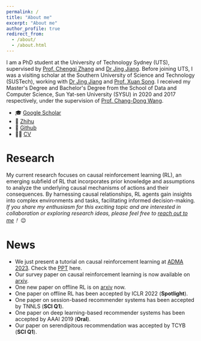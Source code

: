 ```yaml
---
permalink: /
title: "About me"
excerpt: "About me"
author_profile: true
redirect_from: 
  - /about/
  - /about.html
---
```


I am a PhD student at the University of Technology Sydney (UTS), supervised by [Prof. Chengqi Zhang](https://www.uts.edu.au/staff/chengqi.zhang) and [Dr Jing Jiang](https://www.uts.edu.au/staff/jing.jiang). Before joining UTS, I was a visiting scholar at the Southern University of Science and Technology (SUSTech), working with [Dr Jing Jiang](https://www.uts.edu.au/staff/jing.jiang) and [Prof. Xuan Song](https://www.sustech.edu.cn/zh/songxuan.html). I received my Master's Degree and Bachelor's Degree from the School of Data and Computer Science, Sun Yat-sen University (SYSU) in 2020 and 2017 respectively, under the supervision of [Prof. Chang-Dong Wang](http://www.scholat.com/changdongwang.cn). 

- 🎓 [Google Scholar](https://scholar.google.com.au/citations?user=e8D8_NwAAAAJ)
- 📘 [Zhihu](https://www.zhihu.com/people/Zhi-Hong.Deng)
- 🌵 [Github](https://github.com/familyld)
- 👨‍🎓 [CV](http://2wildkids.com/files/CV_ZhihongDeng.pdf)

Research
========

My current research focuses on causal reinforcement learning (RL),  an emerging subfield of RL that incorporates prior knowledge and assumptions to analyze the underlying causal mechanisms of actions and their consequences. By harnessing causal relationships, RL agents gain insights into complex environments and tasks, facilitating informed decision-making. *If you share my enthusiasm for this exciting topic and are interested in collaboration or exploring research ideas, please feel free to [reach out to me](zhi-hong.deng@student.uts.edu.au)！*  😉

News
=======

* We just present a tutorial on causal reinforcement learning at [ADMA 2023](https://adma2023.uqcloud.net/index.html). Check the [PPT](https://2wildkids.com/files/ADMA2023-Tutorial-CausalRL-ZhihongDeng.pdf) here.
* Our survey paper on causal reinforcement learning is now available on [arxiv](https://arxiv.org/abs/2307.01452).
* One new paper on offline RL is on [arxiv](https://arxiv.org/abs/2110.12468) now.
* One paper on offline RL has been accepted by ICLR 2022 (**Spotlight**).
* One paper on session-based recommender systems has been accepted by TNNLS (**SCI Q1**).
* One paper on deep learning-based recommender systems has been accepted by AAAI 2019 (**Oral**).
* Our paper on serendipitous recommendation was accepted by TCYB (**SCI Q1**).





